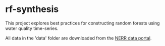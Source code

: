 # rf-synthesis
This project explores best practices for constructing random forests using water quality time-series.

All data in the 'data' folder are downloaded from the [NERR data portal](https://cdmo.baruch.sc.edu/dges/).
